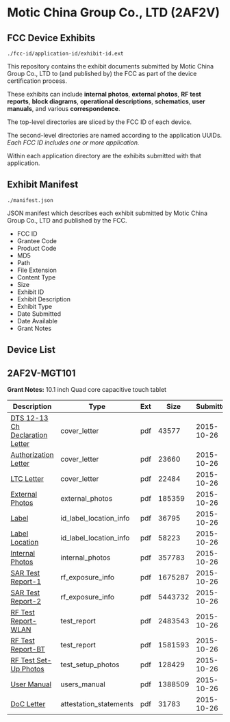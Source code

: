 # Motic China Group Co., LTD (2AF2V)
## FCC Device Exhibits

```
./fcc-id/application-id/exhibit-id.ext
```

This repository contains the exhibit documents submitted by Motic China Group Co., LTD to (and published by) the FCC as part of the device certification process.

These exhibits can include **internal photos**, **external photos**, **RF test reports**, **block diagrams**, **operational descriptions**, **schematics**, **user manuals**, and various **correspondence**.

The top-level directories are sliced by the FCC ID of each device.

The second-level directories are named according to the application UUIDs. *Each FCC ID includes one or more application.*

Within each application directory are the exhibits submitted with that application. 

## Exhibit Manifest

```
./manifest.json
```

JSON manifest which describes each exhibit submitted by Motic China Group Co., LTD and published by the FCC.

- FCC ID
- Grantee Code
- Product Code
- MD5
- Path
- File Extension
- Content Type
- Size
- Exhibit ID
- Exhibit Description
- Exhibit Type
- Date Submitted
- Date Available
- Grant Notes

## Device List
## 2AF2V-MGT101
**Grant Notes:** 10.1 inch Quad core capacitive touch tablet

| Description | Type | Ext | Size | Submitted | Available |
| ----------- | ---- | --- | ---- | --------- | --------- |
| [DTS 12-13 Ch Declaration Letter](2AF2V-MGT101/51e4b62df5eb1b349b152efe67e09180/2793033.pdf) | cover_letter | pdf | 43577 | 2015-10-26 | 2015-10-26 |
| [Authorization Letter](2AF2V-MGT101/51e4b62df5eb1b349b152efe67e09180/2793031.pdf) | cover_letter | pdf | 23660 | 2015-10-26 | 2015-10-26 |
| [LTC Letter](2AF2V-MGT101/51e4b62df5eb1b349b152efe67e09180/2793032.pdf) | cover_letter | pdf | 22484 | 2015-10-26 | 2015-10-26 |
| [External Photos](2AF2V-MGT101/51e4b62df5eb1b349b152efe67e09180/2793034.pdf) | external_photos | pdf | 185359 | 2015-10-26 | 2015-10-26 |
| [Label](2AF2V-MGT101/51e4b62df5eb1b349b152efe67e09180/2793035.pdf) | id_label_location_info | pdf | 36795 | 2015-10-26 | 2015-10-26 |
| [Label Location](2AF2V-MGT101/51e4b62df5eb1b349b152efe67e09180/2793036.pdf) | id_label_location_info | pdf | 58223 | 2015-10-26 | 2015-10-26 |
| [Internal Photos](2AF2V-MGT101/51e4b62df5eb1b349b152efe67e09180/2793037.pdf) | internal_photos | pdf | 357783 | 2015-10-26 | 2015-10-26 |
| [SAR Test Report-1](2AF2V-MGT101/51e4b62df5eb1b349b152efe67e09180/2793041.pdf) | rf_exposure_info | pdf | 1675287 | 2015-10-26 | 2015-10-26 |
| [SAR Test Report-2](2AF2V-MGT101/51e4b62df5eb1b349b152efe67e09180/2793042.pdf) | rf_exposure_info | pdf | 5443732 | 2015-10-26 | 2015-10-26 |
| [RF Test Report-WLAN](2AF2V-MGT101/51e4b62df5eb1b349b152efe67e09180/2793043.pdf) | test_report | pdf | 2483543 | 2015-10-26 | 2015-10-26 |
| [RF Test Report-BT](2AF2V-MGT101/51e4b62df5eb1b349b152efe67e09180/2793044.pdf) | test_report | pdf | 1581593 | 2015-10-26 | 2015-10-26 |
| [RF Test Set-Up Photos](2AF2V-MGT101/51e4b62df5eb1b349b152efe67e09180/2793045.pdf) | test_setup_photos | pdf | 128429 | 2015-10-26 | 2015-10-26 |
| [User Manual](2AF2V-MGT101/51e4b62df5eb1b349b152efe67e09180/2793040.pdf) | users_manual | pdf | 1388509 | 2015-10-26 | 2015-10-26 |
| [DoC Letter](2AF2V-MGT101/51e4b62df5eb1b349b152efe67e09180/2793029.pdf) | attestation_statements | pdf | 31783 | 2015-10-26 | 2015-10-26 |
